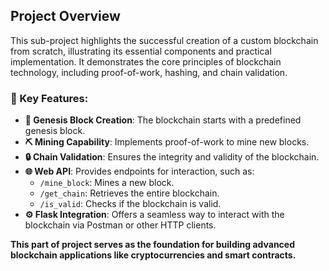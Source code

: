 ## **Project Overview**
This sub-project highlights the successful creation of a custom blockchain from scratch, illustrating its essential components and practical implementation. It demonstrates the core principles of blockchain technology, including proof-of-work, hashing, and chain validation. 

### **🚀 Key Features:**
- **🌱 Genesis Block Creation**: The blockchain starts with a predefined genesis block.
- **⛏️ Mining Capability**: Implements proof-of-work to mine new blocks.
- **🔒 Chain Validation**: Ensures the integrity and validity of the blockchain.
- **🌐 Web API**: Provides endpoints for interaction, such as:
  - `/mine_block`: Mines a new block.
  - `/get_chain`: Retrieves the entire blockchain.
  - `/is_valid`: Checks if the blockchain is valid.
- **⚙️ Flask Integration**: Offers a seamless way to interact with the blockchain via Postman or other HTTP clients.

**This part of project serves as the foundation for building advanced blockchain applications like cryptocurrencies and smart contracts.**